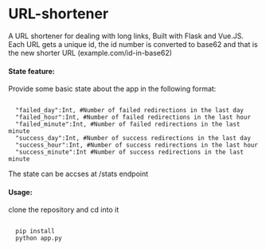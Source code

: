 # URL-shortener

A URL shortener for dealing with long links, Built with Flask and Vue.JS.
Each URL gets a unique id, the id number is converted to base62 and that is the new shorter URL (example.com/id-in-base62)

#### State feature:
Provide some basic state about the app in the following format:
<pre><code>
  "failed_day":Int, #Number of failed redirections in the last day
  "failed_hour":Int, #Number of failed redirections in the last hour
  "failed_minute":Int, #Number of failed redirections in the last minute
  "success_day":Int, #Number of success redirections in the last day
  "success_hour":Int, #Number of success redirections in the last hour
  "success_minute":Int #Number of success redirections in the last minute
</code></pre>
The state can be accses at /stats endpoint

#### Usage:
clone the repository and cd into it
<pre><code>
  pip install
  python app.py
</code></pre>
